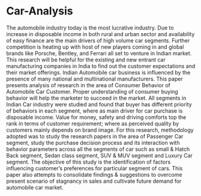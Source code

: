 # Car-Analysis
The automobile industry today is the most lucrative industry. Due to increase in disposable income in both rural and urban sector and availability of easy finance are the main drivers of high volume car segments. Further competition is heating up with host of new players coming in and global brands like Porsche, Bentley, and Ferrari all set to venture in Indian market. This research will be helpful for the existing and new entrant car manufacturing companies in India to find out the customer expectations and their market offerings. Indian Automobile car business is influenced by the presence of many national and multinational manufacturers.  This paper presents analysis of research in the area of Consumer Behavior of Automobile Car Customer. Proper understanding of consumer buying behavior will help  the marketer to succeed in the market.  All segments in Indian Car industry were studied and found that buyer has different  priority of behaviors in each segment,  where as  main driver for car purchase is disposable income. Value for money, safety and driving comforts top the rank in terms of customer requirement; where as perceived quality by customers mainly depends on brand image.  For this research, methodology adopted was to study the research papers in the area of Passenger Car segment, study the purchase decision process and its interaction with behavior parameters across all the segments of car such as  small & Hatch Back segment, Sedan class segment, SUV  & MUV segment and Luxury Car segment. The objective  of this study is the identification of factors influencing customer’s preferences for particular segment of cars. This paper also attempts to consolidate findings & suggestions to overcome present scenario of stagnancy in sales and cultivate future demand for automobile car market.  
